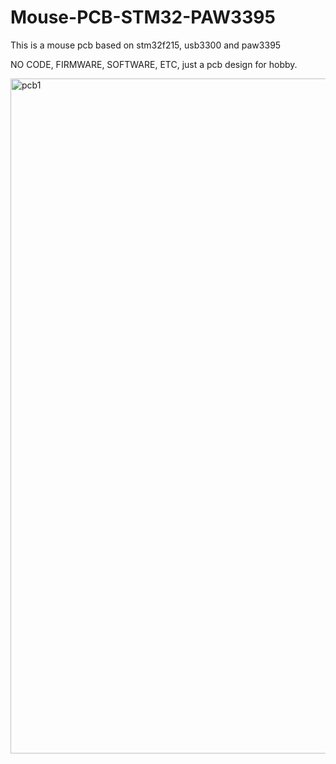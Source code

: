 # Mouse-PCB-STM32-PAW3395
This is a mouse pcb based on stm32f215, usb3300 and paw3395

NO CODE, FIRMWARE, SOFTWARE, ETC, just a pcb design for hobby.

<img width="1920" height="1080" alt="pcb1" src="https://github.com/user-attachments/assets/12e26297-ad1b-4125-8bd7-7966268caa12" />


